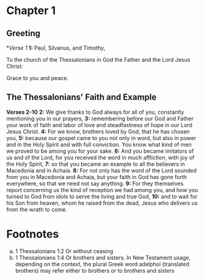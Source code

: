# Chapter 1

## Greeting

**Verse 1*
**1:** Paul, Silvanus, and Timothy,

To the church of the Thessalonians in God the Father and the Lord Jesus Christ:

Grace to you and peace.

## The Thessalonians' Faith and Example

**Verses 2-10**
**2:** We give thanks to God always for all of you, constantly mentioning you in our prayers,
**3:** remembering before our God and Father your work of faith and labor of love and steadfastness of hope in our Lord Jesus Christ.
**4:** For we know, brothers loved by God, that he has chosen you,
**5:** because our gospel came to you not only in word, but also in power and in the Holy Spirit and with full conviction. You know what kind of men we proved to be among you for your sake.
**6:** And you became imitators of us and of the Lord, for you received the word in much affliction, with joy of the Holy Spirit,
**7:** so that you became an example to all the believers in Macedonia and in Achaia.
**8:** For not only has the word of the Lord sounded from you in Macedonia and Achaia, but your faith in God has gone forth everywhere, so that we need not say anything.
**9:** For they themselves report concerning us the kind of reception we had among you, and how you turned to God from idols to serve the living and true God,
**10:** and to wait for his Son from heaven, whom he raised from the dead, Jesus who delivers us from the wrath to come.

# Footnotes

<ol type='a'>
	<li>1 Thessalonians 1:2 Or without ceasing</li>
	<li>1 Thessalonians 1:4 Or brothers and sisters. In New Testament usage, depending on the context, the plural Greek word adelphoi (translated brothers) may refer either to brothers or to brothers and sisters</li>
</ol>
